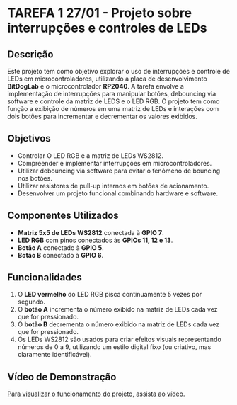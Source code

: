 # TAREFA 1 27/01 - Projeto sobre interrupções e controles de LEDs

## Descrição

Este projeto tem como objetivo explorar o uso de interrupções e controle de LEDs em microcontroladores, utilizando a placa de desenvolvimento **BitDogLab** e o microcontrolador **RP2040**. A tarefa envolve a implementação de interrupções para manipular botões, debouncing via software e controle da matriz de LEDS e o LED RGB. O projeto tem como função a exibição de números em uma matriz de LEDs e interações com dois botões para incrementar e decrementar os valores exibidos.

## Objetivos

- Controlar O LED RGB e a matriz de LEDs WS2812.
- Compreender e implementar interrupções em microcontroladores.
- Utilizar debouncing via software para evitar o fenômeno de bouncing nos botões.
- Utilizar resistores de pull-up internos em botões de acionamento.
- Desenvolver um projeto funcional combinando hardware e software.

## Componentes Utilizados

- **Matriz 5x5 de LEDs WS2812** conectada à **GPIO 7**.
- **LED RGB** com pinos conectados às **GPIOs 11, 12 e 13**.
- **Botão A** conectado à **GPIO 5**.
- **Botão B** conectado à **GPIO 6**.

## Funcionalidades

1. O **LED vermelho** do LED RGB pisca continuamente 5 vezes por segundo.
2. O **botão A** incrementa o número exibido na matriz de LEDs cada vez que for pressionado.
3. O **botão B** decrementa o número exibido na matriz de LEDs cada vez que for pressionado.
4. Os LEDs WS2812 são usados para criar efeitos visuais representando números de 0 a 9, utilizando um estilo digital fixo (ou criativo, mas claramente identificável).

## Vídeo de Demonstração

[Para visualizar o funcionamento do projeto, assista ao vídeo.](https://youtube.com/shorts/cXibjiq9wIE?si=LgMv-j15H8Y0yjKz)
